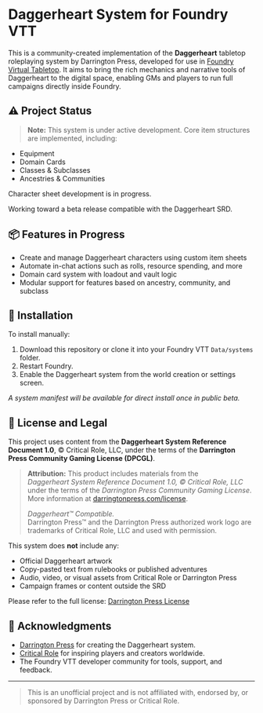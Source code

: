 # Daggerheart System for Foundry VTT

This is a community-created implementation of the **Daggerheart** tabletop roleplaying system by Darrington Press, developed for use in [Foundry Virtual Tabletop](https://foundryvtt.com/). It aims to bring the rich mechanics and narrative tools of Daggerheart to the digital space, enabling GMs and players to run full campaigns directly inside Foundry.

## ⚠️ Project Status

> **Note:** This system is under active development. Core item structures are implemented, including:
- Equipment
- Domain Cards
- Classes & Subclasses
- Ancestries & Communities

Character sheet development is in progress.

Working toward a beta release compatible with the Daggerheart SRD.

## 📦 Features in Progress

- Create and manage Daggerheart characters using custom item sheets
- Automate in-chat actions such as rolls, resource spending, and more
- Domain card system with loadout and vault logic
- Modular support for features based on ancestry, community, and subclass

## 🔧 Installation

To install manually:
1. Download this repository or clone it into your Foundry VTT `Data/systems` folder.
2. Restart Foundry.
3. Enable the Daggerheart system from the world creation or settings screen.

_A system manifest will be available for direct install once in public beta._

## 📘 License and Legal

This project uses content from the **Daggerheart System Reference Document 1.0**, © Critical Role, LLC, under the terms of the **Darrington Press Community Gaming License (DPCGL)**.

> **Attribution:**
> This product includes materials from the  
> _Daggerheart System Reference Document 1.0, © Critical Role, LLC_  
> under the terms of the _Darrington Press Community Gaming License_.  
> More information at [darringtonpress.com/license](https://www.darringtonpress.com/license).  
>  
> _Daggerheart™ Compatible._  
> Darrington Press™ and the Darrington Press authorized work logo are trademarks of Critical Role, LLC and used with permission.

This system does **not** include any:
- Official Daggerheart artwork
- Copy-pasted text from rulebooks or published adventures
- Audio, video, or visual assets from Critical Role or Darrington Press
- Campaign frames or content outside the SRD

Please refer to the full license: [Darrington Press License](https://www.darringtonpress.com/license/)

## 🙏 Acknowledgments

- [Darrington Press](https://www.darringtonpress.com) for creating the Daggerheart system.
- [Critical Role](https://www.critrole.com) for inspiring players and creators worldwide.
- The Foundry VTT developer community for tools, support, and feedback.

---

> This is an unofficial project and is not affiliated with, endorsed by, or sponsored by Darrington Press or Critical Role.
